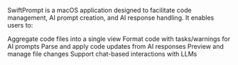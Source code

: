 SwiftPrompt is a macOS application designed to facilitate code management, AI prompt creation, and AI response handling. It enables users to:

Aggregate code files into a single view
Format code with tasks/warnings for AI prompts
Parse and apply code updates from AI responses
Preview and manage file changes
Support chat-based interactions with LLMs
